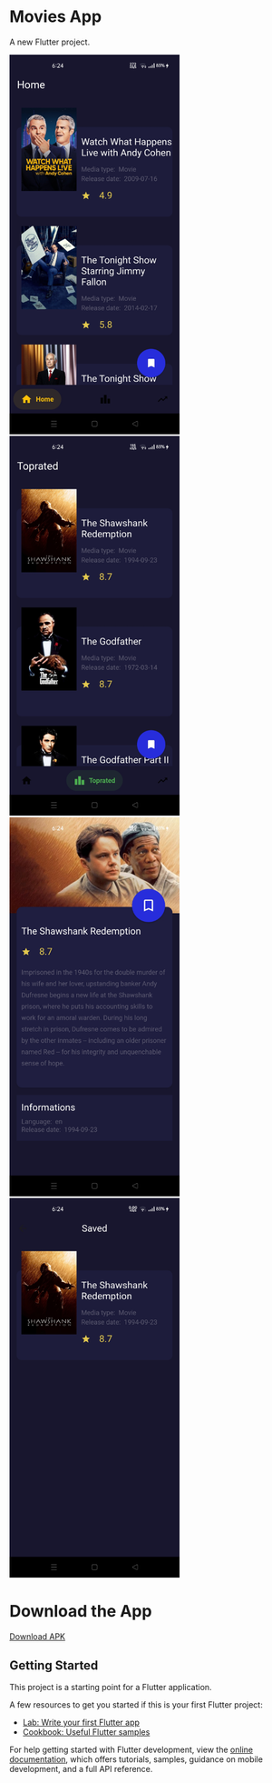 # Movies App

A new Flutter project.

<img src="Screenshot_2025-03-27-18-24-18-45_6d88b8e42a44419b7fc75e38aab4013a.jpg" alt="Screenshot" width="300">
<img src="Screenshot_2025-03-27-18-24-22-83_6d88b8e42a44419b7fc75e38aab4013a.jpg" alt="Screenshot" width="300">
<img src="Screenshot_2025-03-27-18-24-28-48_6d88b8e42a44419b7fc75e38aab4013a.jpg" alt="Screenshot" width="300">
<img src="Screenshot_2025-03-27-18-24-41-25_6d88b8e42a44419b7fc75e38aab4013a.jpg" alt="Screenshot" width="300">

# Download the App
[Download APK](https://github.com/AhmedRagab-Flutter/Movies_App/releases/tag/v1.0.0/app-release.apk)

## Getting Started

This project is a starting point for a Flutter application.

A few resources to get you started if this is your first Flutter project:

- [Lab: Write your first Flutter app](https://docs.flutter.dev/get-started/codelab)
- [Cookbook: Useful Flutter samples](https://docs.flutter.dev/cookbook)

For help getting started with Flutter development, view the
[online documentation](https://docs.flutter.dev/), which offers tutorials,
samples, guidance on mobile development, and a full API reference.
